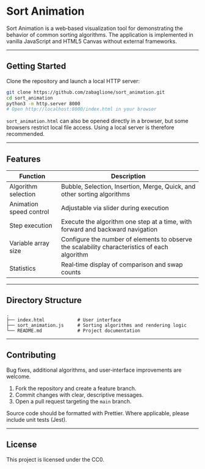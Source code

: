 # Sort Animation

Sort Animation is a web‑based visualization tool for demonstrating the behavior of common sorting algorithms. The application is implemented in vanilla JavaScript and HTML5 Canvas without external frameworks.

---

## Getting Started

Clone the repository and launch a local HTTP server:

```bash
git clone https://github.com/zabaglione/sort_animation.git
cd sort_animation
python3 -m http.server 8000
# Open http://localhost:8000/index.html in your browser
```

`sort_animation.html` can also be opened directly in a browser, but some browsers restrict local file access. Using a local server is therefore recommended.

---

## Features

| Function                | Description                                                                                   |
| ----------------------- | --------------------------------------------------------------------------------------------- |
| Algorithm selection     | Bubble, Selection, Insertion, Merge, Quick, and other sorting algorithms                      |
| Animation speed control | Adjustable via slider during execution                                                        |
| Step execution          | Execute the algorithm one step at a time, with forward and backward navigation                |
| Variable array size     | Configure the number of elements to observe the scalability characteristics of each algorithm |
| Statistics              | Real‑time display of comparison and swap counts                                               |

---

## Directory Structure

```
.
├── index.html            # User interface
├── sort_animation.js     # Sorting algorithms and rendering logic
└── README.md             # Project documentation
```

---

## Contributing

Bug fixes, additional algorithms, and user‑interface improvements are welcome.

1. Fork the repository and create a feature branch.
2. Commit changes with clear, descriptive messages.
3. Open a pull request targeting the `main` branch.

Source code should be formatted with Prettier. Where applicable, please include unit tests (Jest).

---

## License

This project is licensed under the CC0.

